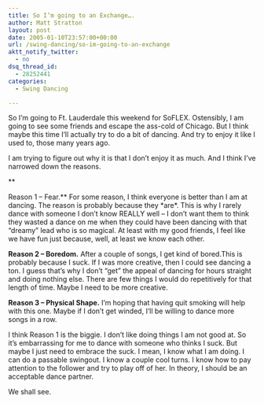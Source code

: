 ```yaml
---
title: So I’m going to an Exchange….
author: Matt Stratton
layout: post
date: 2005-01-10T23:57:00+00:00
url: /swing-dancing/so-im-going-to-an-exchange
aktt_notify_twitter:
  - no
dsq_thread_id:
  - 28252441
categories:
  - Swing Dancing

---
```

So I&#8217;m going to Ft. Lauderdale this weekend for SoFLEX. Ostensibly, I am going to see some friends and escape the ass-cold of Chicago. But I think maybe this time I&#8217;ll actually try to do a bit of dancing. And try to enjoy it like I used to, those many years ago.

I am trying to figure out why it is that I don&#8217;t enjoy it as much. And I think I&#8217;ve narrowed down the reasons.
  
**
  
Reason 1 &#8211; Fear.** For some reason, I think everyone is better than I am at dancing. The reason is probably because they \*are\*. This is why I rarely dance with someone I don&#8217;t know REALLY well &#8211; I don&#8217;t want them to think they wasted a dance on me when they could have been dancing with that &#8220;dreamy&#8221; lead who is so magical. At least with my good friends, I feel like we have fun just because, well, at least we know each other.

**Reason 2 &#8211; Boredom.** After a couple of songs, I get kind of bored.This is probably because I suck. If I was more creative, then I could see dancing a ton. I guess that&#8217;s why I don&#8217;t &#8220;get&#8221; the appeal of dancing for hours straight and doing nothing else. There are few things I would do repetitively for that length of time. Maybe I need to be more creative.

**Reason 3 &#8211; Physical Shape.** I&#8217;m hoping that having quit smoking will help with this one. Maybe if I don&#8217;t get winded, I&#8217;ll be willing to dance more songs in a row.

I think Reason 1 is the biggie. I don&#8217;t like doing things I am not good at. So it&#8217;s embarrassing for me to dance with someone who thinks I suck. But maybe I just need to embrace the suck. I mean, I know what I am doing. I can do a passable swingout. I know a couple cool turns. I know how to pay attention to the follower and try to play off of her. In theory, I should be an acceptable dance partner.

We shall see.
